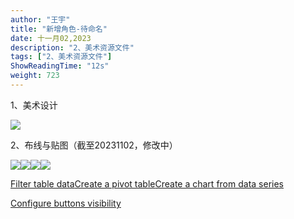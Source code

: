 ```yaml
---
author: "王宇"
title: "新增角色-待命名"
date: 十一月02,2023
description: "2、美术资源文件"
tags: ["2、美术资源文件"]
ShowReadingTime: "12s"
weight: 723
---
```

1、美术设计

![](/download/attachments/109731918/image2023-11-2_15-58-44.png?version=1&modificationDate=1698911924859&api=v2)

2、布线与贴图（截至20231102，修改中）

![](/download/attachments/109731918/image2023-11-2_15-59-42.png?version=1&modificationDate=1698911982627&api=v2)![](/download/thumbnails/109731918/image2023-11-2_15-59-49.png?version=1&modificationDate=1698911989831&api=v2)![](/download/thumbnails/109731918/image2023-11-2_15-59-55.png?version=1&modificationDate=1698911996085&api=v2)![](/download/thumbnails/109731918/image2023-11-2_16-0-2.png?version=1&modificationDate=1698912003105&api=v2)

[Filter table data](#)[Create a pivot table](#)[Create a chart from data series](#)

[Configure buttons visibility](/users/tfac-settings.action)